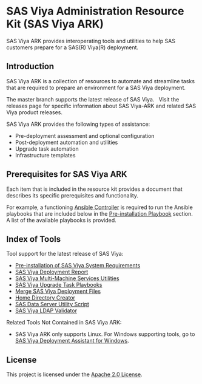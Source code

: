 # SAS Viya Administration Resource Kit (SAS Viya ARK)

SAS Viya ARK provides interoperating tools and utilities to help SAS customers prepare for a SAS(R) Viya(R) deployment.

## Introduction
SAS Viya ARK is a collection of resources to automate and streamline tasks that are required to prepare an environment for a SAS Viya deployment.

The master branch supports the latest release of SAS Viya.   Visit the releases page for specific information about SAS Viya-ARK and related SAS Viya product releases.

SAS Viya ARK provides the following types of assistance:

  * Pre-deployment assessment and optional configuration
  * Post-deployment automation and utilities
  * Upgrade task automation
  * Infrastructure templates

## Prerequisites for SAS Viya ARK
Each item that is included in the resource kit provides a document that describes its specific prerequisites and functionality.

For example, a functioning [Ansible Controller](http://docs.ansible.com/ansible/latest/intro_installation.html) is required to run  the Ansible playbooks that are included below in the [Pre-installation Playbook](playbooks/pre-install-playbook) section. A list of the available playbooks is provided.

## Index of Tools
Tool support for the latest release of SAS Viya:

* [Pre-installation of SAS Viya System Requirements](playbooks/pre-install-playbook)
* [SAS Viya Deployment Report](playbooks/deployment-report)
* [SAS Viya Multi-Machine Services Utilities](playbooks/viya-mmsu)
* [SAS Viya Upgrade Task Playbooks](playbooks/viya-upgrade)
* [Merge SAS Viya Deployment Files](playbooks/merge-playbook)
* [Home Directory Creator](playbooks/home-directory-creator)
* [SAS Data Server Utility Script](utilities/postgres/viya)
* [SAS Viya LDAP Validator](playbooks/ldap-validator)

Related Tools Not Contained in SAS Viya ARK:
* SAS Viya ARK only supports Linux.  For Windows supporting tools, go to [SAS Viya Deployment Assistant for Windows](https://support.sas.com/en/documentation/install-center/viya/deployment-tools/34/deployment-assistant-windows.html).

## License

This project is licensed under the [Apache 2.0 License](LICENSE).